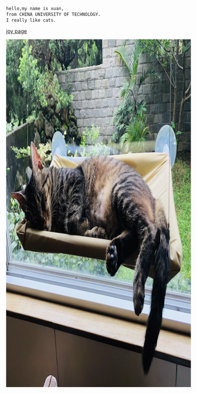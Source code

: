     hello,my name is xuan,
    from CHINA UNIVERSITY OF TECHNOLOGY.
    I really like cats.
    
[joy page](https://joywork00.github.io/)


<img src="IMG_0162.jpg" alt="mouse1" width="950" height="950">
